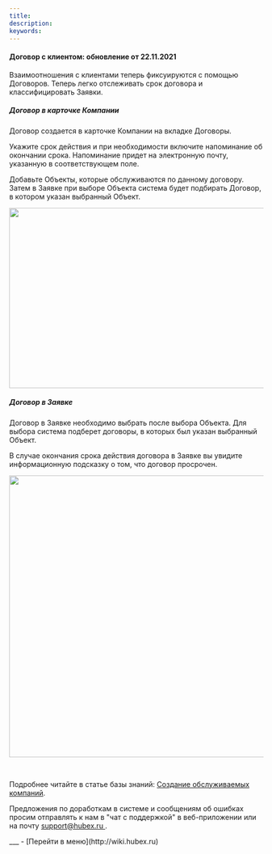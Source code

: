 ```yaml
---
title: 
description: 
keywords: 
---
```


#### Договор с клиентом: обновление от 22.11.2021
<html>
<meta charset="utf-8">

</html>
<body>
<p>Взаимоотношения с клиентами теперь фиксуируются с помощью Договоров. Теперь легко отслеживать срок договора и классифицировать Заявки.</p>

<h5>Договор в карточке Компании</h5>

<p>Договор создается в карточке Компании на вкладке Договоры.</p>
<p>Укажите срок действия и при необходимости включите напоминание об окончании срока. Напоминание придет на электронную почту, указанную в соответствующем поле.&nbsp;</p>
<p>Добавьте Объекты, которые обслуживаются по данному договору. Затем в Заявке при выборе Объекта система будет подбирать Договор, в котором указан выбранный Объект.</p>
<div><img style="margin: 0 auto; display: block; max-width: 100%;" src="https://content.screencast.com/users/echinaek.val/folders/Capture/media/38e459dd-6056-4027-84c9-a581b6704517/LWR_Recording.png" width="560" height="357" /></div>

<h5>Договор в Заявке</h5>

<p>Договор в Заявке необходимо выбрать после выбора Объекта. Для выбора система подберет договоры, в которых был указан выбранный Объект.&nbsp;</p>
<p>В случае окончания срока действия договора в Заявке вы увидите информационную подсказку о том, что договор просрочен.</p>

<div><img style="margin: 0 auto; display: block; max-width: 100%;" src="https://content.screencast.com/users/echinaek.val/folders/Capture/media/fb4c0d14-0dcf-4514-879e-4b92a6edbf39/LWR_Recording.png" width="558" height="auto" /></div>
<p>&nbsp;</p>

<p>Подробнее читайте в статье базы знаний: <a href="https://wiki.hubex.ru/docs/FAQ/RU/user/CreatingCompany.html">Создание обслуживаемых компаний</a>.</p>

<p>Предложения по доработкам в системе и сообщениям об ошибках просим отправлять к нам в "чат с поддержкой" в веб-приложении или на почту <a href="mailto:support@hubex.ru" target="_blank" rel="noopener"> support@hubex.ru </a>.</p>

</body>
___
- [Перейти в меню](http://wiki.hubex.ru)
